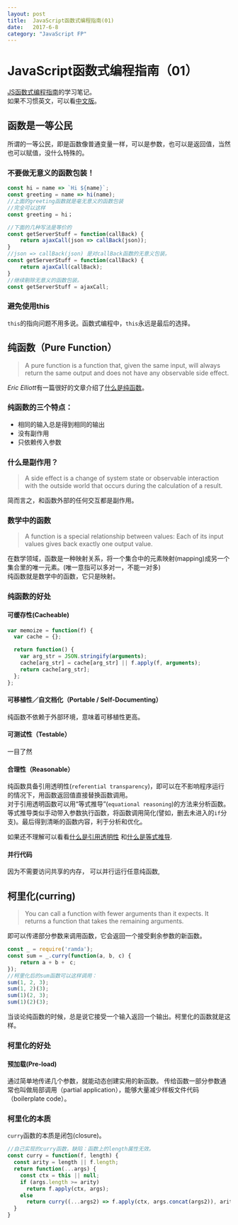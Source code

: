 ```yaml
---
layout: post  
title:  JavaScript函数式编程指南(01) 
date:   2017-6-8  
category: "JavaScript FP"  
---
```

# JavaScript函数式编程指南（01）
[JS函数式编程指南](https://drboolean.gitbooks.io/mostly-adequate-guide/)的学习笔记。  
如果不习惯英文，可以看[中文版](https://www.gitbook.com/book/llh911001/mostly-adequate-guide-chinese/details)。  

## 函数是一等公民
所谓的一等公民，即是函数像普通变量一样，可以是参数，也可以是返回值，当然也可以赋值，没什么特殊的。  
### **不要做无意义的函数包装！**
````javascript
const hi = name => `Hi ${name}`;
const greeting = name => hi(name);
//上面的greeting函数就是毫无意义的函数包装
//完全可以这样
const greeting = hi；
````
````javascript
//下面的几种写法是等价的
const getServerStuff = function(callBack) {
    return ajaxCall(json => callBack(json));
}  
//json => callBack(json) 是对callBack函数的无意义包装。
const getServerStuff = function(callBack) {
    return ajaxCall(callBack);
}  
//继续剔除无意义的函数包装。
const getServerStuff = ajaxCall;
````
### **避免使用this**  
`this`的指向问题不用多说。函数式编程中，`this`永远是最后的选择。 

## 纯函数（Pure Function）
> A pure function is a function that, given the same input, will always return the same output and does not have any observable side effect.  
  
*Eric Elliott*有一篇很好的文章介绍了[什么是纯函数](https://medium.com/javascript-scene/master-the-javascript-interview-what-is-a-pure-function-d1c076bec976)。
### 纯函数的三个特点：
 - 相同的输入总是得到相同的输出
 - 没有副作用
 - 只依赖传入参数


### 什么是副作用？
> A side effect is a change of system state or observable interaction with the outside world that occurs during the calculation of a result.  

简而言之，和函数外部的任何交互都是副作用。
### 数学中的函数
> A function is a special relationship between values: Each of its input values gives back exactly one output value.    

在数学领域，函数是一种映射关系，将一个集合中的元素映射(mapping)成另一个集合里的唯一元素。(唯一意指可以多对一，不能一对多)  
纯函数就是数学中的函数，它只是映射。

### 纯函数的好处

#### 可缓存性(Cacheable)
````javascript
var memoize = function(f) {
  var cache = {};

  return function() {
    var arg_str = JSON.stringify(arguments);
    cache[arg_str] = cache[arg_str] || f.apply(f, arguments);
    return cache[arg_str];
  };
};
````
#### 可移植性／自文档化（Portable / Self-Documenting）
纯函数不依赖于外部环境，意味着可移植性更高。  

#### 可测试性（Testable）
一目了然

#### 合理性（Reasonable）
纯函数具备引用透明性(`referential transparency`)，即可以在不影响程序运行的情况下，用函数返回值直接替换函数调用。  
对于引用透明函数可以用“等式推导”(`equational reasoning`)的方法来分析函数。  
等式推导类似手动带入参数执行函数，将函数调用简化(譬如，删去未进入的`if`分支)。最后得到清晰的函数内容，利于分析和优化。

如果还不理解可以看看[什么是引用透明性](https://stackoverflow.com/questions/210835/what-is-referential-transparency)
和[什么是等式推导](https://www.zhihu.com/question/28179914/answer/39754668).

#### 并行代码
因为不需要访问共享的内存， 可以并行运行任意纯函数,

## 柯里化(curring)  
> You can call a function with fewer arguments than it expects. It returns a function that takes the remaining arguments.
  
即可以传递部分参数来调用函数，它会返回一个接受剩余参数的新函数。
````javascript
const _ = require('ramda');
const sum = _.curry(function(a, b, c) {
    return a + b +　c;
});
//柯里化后的sum函数可以这样调用：
sum(1, 2, 3);
sum(1, 2)(3);
sum(1)(2, 3);
sum(1)(2)(3);

````  
当谈论纯函数的时候，总是说它接受一个输入返回一个输出。柯里化的函数就是这样。

### 柯里化的好处

#### 预加载(Pre-load)
通过简单地传递几个参数，就能动态创建实用的新函数。
传给函数一部分参数通常也叫做局部调用（partial application），能够大量减少样板文件代码（boilerplate code）。

### 柯里化的本质
`curry`函数的本质是闭包(closure)。
````javascript
//自己实现的curry函数，缺陷：函数上的length属性无效。
const curry = function(f, length) {
  const arity = length || f.length;
  return function(...args) {
    const ctx = this || null;
    if (args.length >= arity)
      return f.apply(ctx, args);
    else 
      return curry((...args2) => f.apply(ctx, args.concat(args2)), arity - args.length);
  }
}
````

